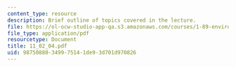 ```yaml
---
content_type: resource
description: Brief outline of topics covered in the lecture.
file: https://ol-ocw-studio-app-qa.s3.amazonaws.com/courses/1-89-environmental-microbiology-fall-2004/98750880349975141de93d701d970826_11_02_04.pdf
file_type: application/pdf
resourcetype: Document
title: 11_02_04.pdf
uid: 98750880-3499-7514-1de9-3d701d970826
---
```

